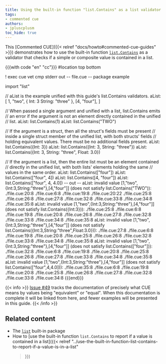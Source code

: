 ```yaml
---
title: Using the built-in function "list.Contains" as a list validator
tags:
- commented cue
authors:
- jpluscplusm
toc_hide: true
---
```


This [Commented CUE]({{< relref "docs/howto#commented-cue-guides" >}})
demonstrates how to use the built-in function
[`list.Contains`](https://pkg.go.dev/cuelang.org/go/pkg/list#Contains)
as a validator that checks if a simple or composite value is contained in a
list.

{{{with code "en" "cc"}}}
#location top bottom

! exec cue vet
cmp stderr out
-- file.cue --
package example

import "list"

// aList is the example unified with this guide's list.Contains validators.
aList: [
	1,
	"two",
	{
		Int:    3
		String: "three"
	},
	[4, "four"],
]

// When passed a single argument and unified with a list, list.Contains emits
// an error if the argument is not an element directly contained in the unified
// list.
aList: list.Contains(1)
aList: list.Contains("TWO")

// If the argument is a struct, then all the struct's fields must be present
// inside a single struct member of the unified list, with both structs' fields
// holding equivalent values. There must be no additional fields present.
aList: list.Contains({Int: 3})
aList: list.Contains({Int: 3, String: "three"})
aList: list.Contains({Int: 3, String: "three", Float: 3.0})

// If the argument is a list, then the entire list must be an element contained
// directly in the unified list, with both lists' elements holding the same
// values in the same order.
aList: list.Contains(["four"])
aList: list.Contains(["four", 4])
aList: list.Contains([4, "four"])
aList: list.Contains(["four", 4, 4.0])
-- out --
aList: invalid value [1,"two",{Int:3,String:"three"},[4,"four"]] (does not satisfy list.Contains("TWO")):
    ./file.cue:20:8
    ./file.cue:6:8
    ./file.cue:19:8
    ./file.cue:20:22
    ./file.cue:25:8
    ./file.cue:26:8
    ./file.cue:27:8
    ./file.cue:32:8
    ./file.cue:33:8
    ./file.cue:34:8
    ./file.cue:35:8
aList: invalid value [1,"two",{Int:3,String:"three"},[4,"four"]] (does not satisfy list.Contains({Int:3})):
    ./file.cue:25:8
    ./file.cue:6:8
    ./file.cue:19:8
    ./file.cue:20:8
    ./file.cue:26:8
    ./file.cue:27:8
    ./file.cue:32:8
    ./file.cue:33:8
    ./file.cue:34:8
    ./file.cue:35:8
aList: invalid value [1,"two",{Int:3,String:"three"},[4,"four"]] (does not satisfy list.Contains({Int:3,String:"three",Float:3.0})):
    ./file.cue:27:8
    ./file.cue:6:8
    ./file.cue:19:8
    ./file.cue:20:8
    ./file.cue:25:8
    ./file.cue:26:8
    ./file.cue:32:8
    ./file.cue:33:8
    ./file.cue:34:8
    ./file.cue:35:8
aList: invalid value [1,"two",{Int:3,String:"three"},[4,"four"]] (does not satisfy list.Contains(["four"])):
    ./file.cue:32:8
    ./file.cue:6:8
    ./file.cue:19:8
    ./file.cue:20:8
    ./file.cue:25:8
    ./file.cue:26:8
    ./file.cue:27:8
    ./file.cue:33:8
    ./file.cue:34:8
    ./file.cue:35:8
aList: invalid value [1,"two",{Int:3,String:"three"},[4,"four"]] (does not satisfy list.Contains(["four",4,4.0])):
    ./file.cue:35:8
    ./file.cue:6:8
    ./file.cue:19:8
    ./file.cue:20:8
    ./file.cue:25:8
    ./file.cue:26:8
    ./file.cue:27:8
    ./file.cue:32:8
    ./file.cue:33:8
    ./file.cue:34:8
{{{end}}}

{{< info >}}
[Issue #49](https://github.com/cue-lang/docs-and-content/issues/49) tracks the
documentation of precisely what CUE means by values being "equivalent" or
"equal". When this documentation is complete it will be linked from here, and
fewer examples will be presented in this guide.
{{< /info >}}

## Related content

- The [`list`](https://pkg.go.dev/cuelang.org/go/pkg/list) built-in package
- How to [use the built-in function `list.Contains` to report if a value is contained in a list]({{<
    relref "../use-the-built-in-function-list-contains-to-report-if-a-value-is-in-a-list"
  >}})
